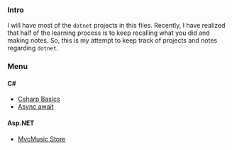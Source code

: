 

### Intro ###

I will have most of the `dotnet` projects in this files. Recently, I have realized that half of the learning process is to keep recalling what you did and making notes. So, this is my attempt to keep track of projects and notes regarding `dotnet`.


### Menu ###

#### C# ####
+ [Csharp Basics](CsharpBasics)
+ [Async await ](AsyncAwaitDemo)

#### Asp.NET ####

+ [MvcMusic Store](MvcMusicStore)

